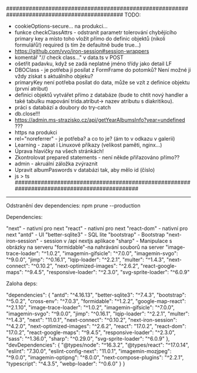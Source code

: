 ############################################################################################
TODO:
- cookieOptions-secure... na produkci...
- funkce checkClassAttrs - odstranit parametr tolerování chybějícího primary key a místo toho vložit přímo do definic objektů (nikoli formulářů!) required (s tím že defaultně bude true...)
- https://github.com/vvo/iron-session#session-wrappers
- komentář "// check class..." v data.ts v POST 
- ošetřit padavku, když se zadá neplatné jméno třídy jako detail LF
- DBOClass - je potřeba ji posílat z FormFrame do potomků? Není možné ji vždy získat s aktuálního objeku?
- primaryKey není potřeba posílat do data, může se vzít z definice objektu (první atribut)
- definici objektů vytvářet přímo z databáze (bude to chtít nový handler a také tabulku mapování trida.atribut-> nazev atributu s diakritikou).
- práci s databází a doubory do try-catch
- db.close!!!
- https://admin.ms-strazisko.cz/api/getYearAlbumsInfo?year=undefined ???
- https na produkci
- rel="noreferrer" - je potřeba? a co to je? (ám to v odkazu v galerii)
- Learning - zapat i Linuxové příkazy (velikost paměti, nginx...)
- Úprava hlavičky na všech stránkách!
- Zkontrolovat prepared statements - není někde přiřazováno přímo??
- admin - akruální záložka zvýraznit
- Upravit albumPaswords v databázi tak, aby mělo id (číslo)
- js > ts
############################################################################################


-----------
Odstranění dev dependencies:
npm prune --production

Dependencies:


"next" - nativní pro next
"react" - nativní pro next
"react-dom" - nativní pro next
"antd" - UI
"better-sqlite3" - SQL lite
"bootstrap" - Bootstrap 
"next-iron-session" - session v /api nextjs aplikace
"sharp" - Manipulace s obrázky na serveru
"formidable"-na nahrávání souborů na server
"image-trace-loader": "^1.0.2",
"imagemin-gifsicle": "^7.0.0",
"imagemin-svgo": "^9.0.0",
"jimp": "^0.16.1",
"lqip-loader": "^2.2.1",
"multer": "^1.4.3",
"next-connect": "^0.10.2",
"next-optimized-images": "^2.6.2",
"react-google-maps": "^9.4.5",
"responsive-loader": "^2.3.0",
"svg-sprite-loader": "^6.0.9"
    

Zaloha deps:

  "dependencies": {
    "antd": "^4.16.13",
    "better-sqlite3": "^7.4.3",
    "bootstrap": "^5.0.2",
    "cross-env": "^7.0.3",
    "formidable": "^1.2.2",
    "google-map-react": "^2.1.10",
    "image-trace-loader": "^1.0.2",
    "imagemin-gifsicle": "^7.0.0",
    "imagemin-svgo": "^9.0.0",
    "jimp": "^0.16.1",
    "lqip-loader": "^2.2.1",
    "multer": "^1.4.3",
    "next": "11.0.1",
    "next-connect": "^0.10.2",
    "next-iron-session": "^4.2.0",
    "next-optimized-images": "^2.6.2",
    "react": "17.0.2",
    "react-dom": "17.0.2",
    "react-google-maps": "^9.4.5",
    "responsive-loader": "^2.3.0",
    "sass": "^1.36.0",
    "sharp": "^0.29.0",
    "svg-sprite-loader": "^6.0.9"
  },
  "devDependencies": {
    "@types/node": "^16.3.2",
    "@types/react": "^17.0.14",
    "eslint": "7.30.0",
    "eslint-config-next": "11.0.1",
    "imagemin-mozjpeg": "^9.0.0",
    "imagemin-optipng": "^8.0.0",
    "next-compose-plugins": "^2.2.1",
    "typescript": "^4.3.5",
    "webp-loader": "^0.6.0"
  }
}